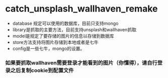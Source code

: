 # catch_unsplash_wallhaven_remake
* database 规定可以使用的数据库，目前只支持mongo
* library是抓取的主要方法，目前支持unsplash和wallhaven抓取
* model是规定了要存储的图片的信息以存储到数据库
* store方法支持将图片存储到本地或者是七牛
* config是一些七牛，mongo的设置。
### 如果要抓取wallhaven需要登录才能看到的图片（你懂得），请自行登录之后复制cookie到配置文件
